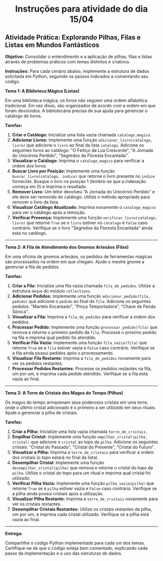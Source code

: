 <h1 align='center'>Instruções para atividade do dia 15/04</h1>

## Atividade Prática: Explorando Pilhas, Filas e Listas em Mundos Fantásticos

**Objetivo:** Consolidar o entendimento e a aplicação de pilhas, filas e listas através de problemas práticos com temas distintos e criativos.

**Instruções:** Para cada cenário abaixo, implemente a estrutura de dados solicitada em Python, seguindo os passos indicados e comentando seu código.

**Tema 1: A Biblioteca Mágica (Listas)**

Em uma biblioteca mágica, os livros não seguem uma ordem alfabética tradicional. Em vez disso, são organizados de acordo com a ordem em que foram devolvidos. A bibliotecária precisa de sua ajuda para gerenciar o catálogo de livros.

**Tarefas:**

1.  **Criar o Catálogo:** Inicialize uma lista vazia chamada `catalogo_magico`.
2.  **Adicionar Livros:** Implemente uma função `adicionar_livro(catalogo, livro)` que adicione o `livro` ao final da lista `catalogo`. Adicione os seguintes livros ao catálogo: "O Feitiço da Lua Crescente", "A Jornada do Unicórnio Perdido", "Segredos da Floresta Encantada".
3.  **Visualizar o Catálogo:** Imprima o `catalogo_magico` para verificar a ordem dos livros.
4.  **Buscar Livro por Posição:** Implemente uma função `buscar_livro(catalogo, indice)` que retorne o livro presente no `indice` fornecido. Busque o livro na posição 1 (lembre-se que a indexação começa em 0) e imprima o resultado.
5.  **Remover Livro:** Um leitor devolveu "A Jornada do Unicórnio Perdido" e ele deve ser removido do catálogo. Utilize o método apropriado para remover o livro da lista.
6.  **Visualizar Catálogo Atualizado:** Imprima novamente o `catalogo_magico` para ver o catálogo após a remoção.
7.  **Verificar Presença:** Implemente uma função `verificar_livro(catalogo, livro)` que retorne `True` se o `livro` estiver no `catalogo` e `False` caso contrário. Verifique se o livro "Segredos da Floresta Encantada" ainda está no catálogo.

---

**Tema 2: A Fila de Atendimento dos Gnomos Artesãos (Filas)**

Em uma oficina de gnomos artesãos, os pedidos de ferramentas mágicas são processados na ordem em que chegam. Ajude o mestre gnome a gerenciar a fila de pedidos.

**Tarefas:**

1.  **Criar a Fila:** Inicialize uma fila vazia chamada `fila_de_pedidos`. Utilize a estrutura `deque` do módulo `collections`.
2.  **Adicionar Pedidos:** Implemente uma função `adicionar_pedido(fila, pedido)` que adicione o `pedido` ao final da `fila`. Adicione os seguintes pedidos: "Martelo Encantado", "Pinça Teleportadora", "Chave de Fenda Sônica".
3.  **Visualizar a Fila:** Imprima a `fila_de_pedidos` para verificar a ordem dos pedidos.
4.  **Processar Pedido:** Implemente uma função `processar_pedido(fila)` que remova e retorne o primeiro pedido da `fila`. Processe o próximo pedido na fila e imprima qual pedido foi atendido.
5.  **Verificar Fila Vazia:** Implemente uma função `fila_vazia(fila)` que retorne `True` se a `fila` estiver vazia e `False` caso contrário. Verifique se a fila ainda possui pedidos após o processamento.
6.  **Visualizar Fila Restante:** Imprima a `fila_de_pedidos` novamente para ver os pedidos restantes.
7.  **Processar Pedidos Restantes:** Processe os pedidos restantes na fila, um por um, e imprima cada pedido atendido. Verifique se a fila está vazia ao final.

---

**Tema 3: A Torre de Cristais dos Magos do Tempo (Pilhas)**

Os magos do tempo armazenam seus poderosos cristais em uma torre, onde o último cristal adicionado é o primeiro a ser utilizado em seus rituais. Ajude a gerenciar a pilha de cristais.

**Tarefas:**

1.  **Criar a Pilha:** Inicialize uma lista vazia chamada `torre_de_cristais`.
2.  **Empilhar Cristal:** Implemente uma função `empilhar_cristal(pilha, cristal)` que adicione o `cristal` ao topo da `pilha`. Adicione os seguintes cristais: "Cristal do Passado", "Cristal do Presente", "Cristal do Futuro".
3.  **Visualizar a Pilha:** Imprima a `torre_de_cristais` para verificar a ordem dos cristais (o topo estará no final da lista).
4.  **Desempilhar Cristal:** Implemente uma função `desempilhar_cristal(pilha)` que remova e retorne o cristal do topo da `pilha`. Utilize o cristal do topo para um ritual e imprima qual cristal foi utilizado.
5.  **Verificar Pilha Vazia:** Implemente uma função `pilha_vazia(pilha)` que retorne `True` se a `pilha` estiver vazia e `False` caso contrário. Verifique se a pilha ainda possui cristais após a utilização.
6.  **Visualizar Pilha Restante:** Imprima a `torre_de_cristais` novamente para ver os cristais restantes.
7.  **Desempilhar Cristais Restantes:** Utilize os cristais restantes da pilha, um por um, e imprima cada cristal utilizado. Verifique se a pilha está vazia ao final.

---

**Entrega:**

Compartilhe o código Python implementado para cada um dos temas. Certifique-se de que o código esteja bem comentado, explicando cada passo da implementação e o uso das estruturas de dados.